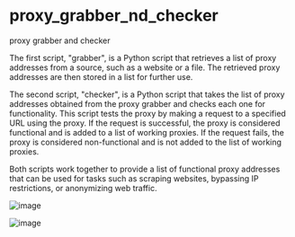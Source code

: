 # proxy_grabber_nd_checker
proxy grabber and checker


The first script, "grabber", is a Python script that retrieves a list of proxy addresses from a source, such as a website or a file. The retrieved proxy addresses are then stored in a list for further use.

The second script, "checker", is a Python script that takes the list of proxy addresses obtained from the proxy grabber and checks each one for functionality. This script tests the proxy by making a request to a specified URL using the proxy. If the request is successful, the proxy is considered functional and is added to a list of working proxies. If the request fails, the proxy is considered non-functional and is not added to the list of working proxies.

Both scripts work together to provide a list of functional proxy addresses that can be used for tasks such as scraping websites, bypassing IP restrictions, or anonymizing web traffic.

![image](https://user-images.githubusercontent.com/108156491/215881163-8c6295ab-35f5-408b-aa6e-d62cbfc6ed67.png)

![image](https://user-images.githubusercontent.com/108156491/215881233-6d0099e4-8e55-4a6b-9ad1-4f9fcba1ab3d.png)
